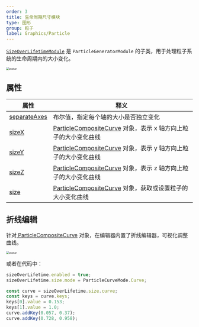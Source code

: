 ```yaml
---
order: 3
title: 生命周期尺寸模块
type: 图形
group: 粒子
label: Graphics/Particle
---
```


[`SizeOverLifetimeModule`](/apis/core/#SizeOverLifetimeModule) 是 `ParticleGeneratorModule` 的子类，用于处理粒子系统的生命周期内的大小变化。

<img src="https://mdn.alipayobjects.com/huamei_qbugvr/afts/img/A*e0FeQqj-HvAAAAAAAAAAAAAADtKFAQ/original" alt="avatar" style="zoom:50%;" />

## 属性

| 属性                                                           | 释义                                                                                                |
| -------------------------------------------------------------- | --------------------------------------------------------------------------------------------------- |
| [separateAxes](/apis/core/#SizeOverLifetimeModule-separateAxes) | 布尔值，指定每个轴的大小是否独立变化                                                                |
| [sizeX](/apis/core/#SizeOverLifetimeModule-sizeX)               | [ParticleCompositeCurve](/apis/core/#ParticleCompositeCurve) 对象，表示 x 轴方向上粒子的大小变化曲线 |
| [sizeY](/apis/core/#SizeOverLifetimeModule-sizeY)               | [ParticleCompositeCurve](/apis/core/#ParticleCompositeCurve) 对象，表示 y 轴方向上粒子的大小变化曲线 |
| [sizeZ](/apis/core/#SizeOverLifetimeModule-sizeZ)               | [ParticleCompositeCurve](/apis/core/#ParticleCompositeCurve) 对象，表示 z 轴方向上粒子的大小变化曲线 |
| [size](/apis/core/#SizeOverLifetimeModule-size)                 | [ParticleCompositeCurve](/apis/core/#ParticleCompositeCurve) 对象，获取或设置粒子的大小变化曲线      |

## 折线编辑

针对[ ParticleCompositeCurve](/apis/core/#ParticleCompositeCurve) 对象，在编辑器内置了折线编辑器，可视化调整曲线。

<img src="https://mdn.alipayobjects.com/huamei_qbugvr/afts/img/A*70KGQpOg85oAAAAAAAAAAAAADtKFAQ/original" alt="avatar" style="zoom:50%;" />

或者在代码中：

```ts
sizeOverLifetime.enabled = true;
sizeOverLifetime.size.mode = ParticleCurveMode.Curve;

const curve = sizeOverLifetime.size.curve;
const keys = curve.keys;
keys[0].value = 0.153;
keys[1].value = 1.0;
curve.addKey(0.057, 0.37);
curve.addKey(0.728, 0.958);
```
